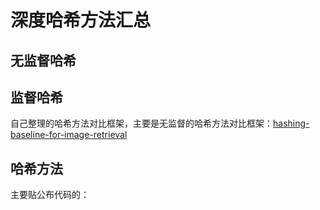 # 深度哈希方法汇总

## 无监督哈希

## 监督哈希

自己整理的哈希方法对比框架，主要是无监督的哈希方法对比框架：[hashing-baseline-for-image-retrieval](https://github.com/willard-yuan/hashing-baseline-for-image-retrieval)

## 哈希方法

主要贴公布代码的：
